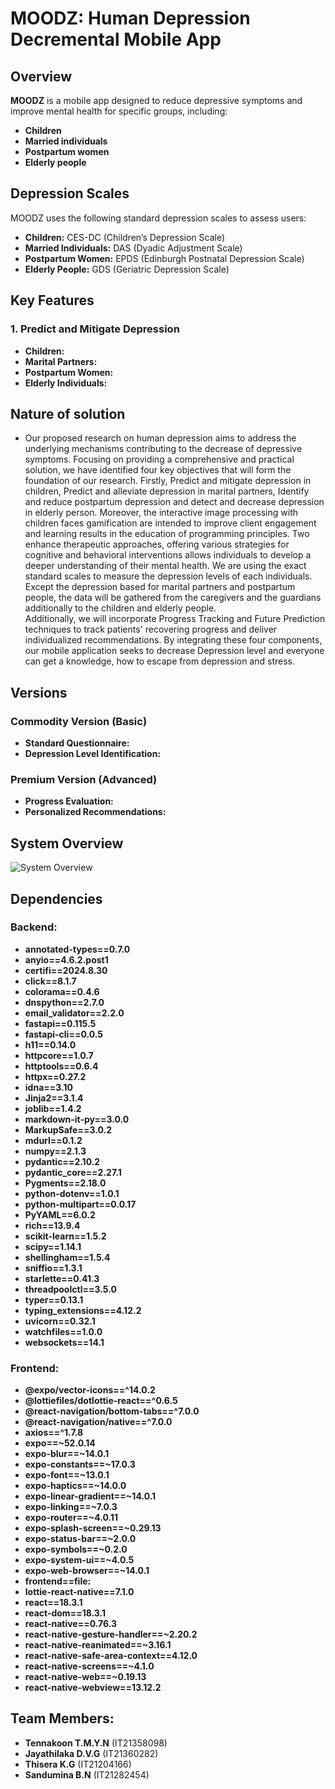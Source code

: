 # MOODZ: Human Depression Decremental Mobile App

## Overview
**MOODZ** is a mobile app designed to reduce depressive symptoms and improve mental health for specific groups, including:
- **Children**
- **Married individuals**
- **Postpartum women**
- **Elderly people**


## Depression Scales
MOODZ uses the following standard depression scales to assess users:
- **Children:** CES-DC (Children’s Depression Scale)
- **Married Individuals:** DAS (Dyadic Adjustment Scale)
- **Postpartum Women:** EPDS (Edinburgh Postnatal Depression Scale)
- **Elderly People:** GDS (Geriatric Depression Scale)

## Key Features

### 1. **Predict and Mitigate Depression**
- **Children:**  
- **Marital Partners:**
- **Postpartum Women:**
- **Elderly Individuals:** 

## Nature of solution
- Our proposed research on human depression aims to address the underlying mechanisms contributing to the decrease of depressive symptoms. Focusing on providing a comprehensive and practical solution, we have identified four key objectives that will form the foundation of our research. Firstly, Predict and mitigate depression in children, Predict and alleviate depression in marital partners, Identify and reduce postpartum depression and detect and decrease depression in elderly person.
Moreover, the interactive image processing with children faces gamification are intended to improve client engagement and learning results in the education of programming principles. Two enhance therapeutic approaches, offering various strategies for cognitive and behavioral interventions allows individuals to develop a deeper understanding of their mental health. 
We are using the exact standard scales to measure the depression levels of each individuals. Except the depression based for marital partners and postpartum people, the data will be gathered from the caregivers and the guardians additionally to the children and elderly people.    
Additionally, we will incorporate Progress Tracking and Future Prediction techniques to track patients' recovering progress and deliver individualized recommendations. By integrating these four components, our mobile application seeks to decrease Depression level and everyone can get a knowledge, how to escape from depression and stress.

## Versions

### **Commodity Version** (Basic)
- **Standard Questionnaire:** 
- **Depression Level Identification:**

### **Premium Version** (Advanced)
- **Progress Evaluation:**
- **Personalized Recommendations:**

## System Overview
![System Overview](https://github.com/user-attachments/assets/a02cbf15-861b-439d-8075-2ba6d8f35a07)

## Dependencies

### Backend:
- **annotated-types==0.7.0**
- **anyio==4.6.2.post1**
- **certifi==2024.8.30**
- **click==8.1.7**
- **colorama==0.4.6**
- **dnspython==2.7.0**
- **email_validator==2.2.0**
- **fastapi==0.115.5**
- **fastapi-cli==0.0.5**
- **h11==0.14.0**
- **httpcore==1.0.7**
- **httptools==0.6.4**
- **httpx==0.27.2**
- **idna==3.10**
- **Jinja2==3.1.4**
- **joblib==1.4.2**
- **markdown-it-py==3.0.0**
- **MarkupSafe==3.0.2**
- **mdurl==0.1.2**
- **numpy==2.1.3**
- **pydantic==2.10.2**
- **pydantic_core==2.27.1**
- **Pygments==2.18.0**
- **python-dotenv==1.0.1**
- **python-multipart==0.0.17**
- **PyYAML==6.0.2**
- **rich==13.9.4**
- **scikit-learn==1.5.2**
- **scipy==1.14.1**
- **shellingham==1.5.4**
- **sniffio==1.3.1**
- **starlette==0.41.3**
- **threadpoolctl==3.5.0**
- **typer==0.13.1**
- **typing_extensions==4.12.2**
- **uvicorn==0.32.1**
- **watchfiles==1.0.0**
- **websockets==14.1**

### Frontend:
- **@expo/vector-icons==^14.0.2**
- **@lottiefiles/dotlottie-react==^0.6.5**
- **@react-navigation/bottom-tabs==^7.0.0**
- **@react-navigation/native==^7.0.0**
- **axios==^1.7.8**
- **expo==~52.0.14**
- **expo-blur==~14.0.1**
- **expo-constants==~17.0.3**
- **expo-font==~13.0.1**
- **expo-haptics==~14.0.0**
- **expo-linear-gradient==~14.0.1**
- **expo-linking==~7.0.3**
- **expo-router==~4.0.11**
- **expo-splash-screen==~0.29.13**
- **expo-status-bar==~2.0.0**
- **expo-symbols==~0.2.0**
- **expo-system-ui==~4.0.5**
- **expo-web-browser==~14.0.1**
- **frontend==file:**
- **lottie-react-native==7.1.0**
- **react==18.3.1**
- **react-dom==18.3.1**
- **react-native==0.76.3**
- **react-native-gesture-handler==~2.20.2**
- **react-native-reanimated==~3.16.1**
- **react-native-safe-area-context==4.12.0**
- **react-native-screens==~4.1.0**
- **react-native-web==~0.19.13**
- **react-native-webview==13.12.2**

## Team Members:
- **Tennakoon T.M.Y.N** (IT21358098)
- **Jayathilaka D.V.G** (IT21360282)
- **Thisera K.G** (IT21204166)
- **Sandumina B.N** (IT21282454)

